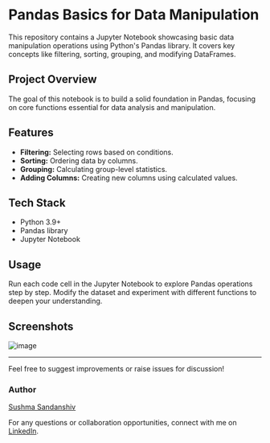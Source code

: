 # Pandas Basics for Data Manipulation

This repository contains a Jupyter Notebook showcasing basic data manipulation operations using Python's Pandas library. It covers key concepts like filtering, sorting, grouping, and modifying DataFrames.

## Project Overview
The goal of this notebook is to build a solid foundation in Pandas, focusing on core functions essential for data analysis and manipulation.

## Features
- **Filtering:** Selecting rows based on conditions.
- **Sorting:** Ordering data by columns.
- **Grouping:** Calculating group-level statistics.
- **Adding Columns:** Creating new columns using calculated values.

## Tech Stack
- Python 3.9+
- Pandas library
- Jupyter Notebook

## Usage
Run each code cell in the Jupyter Notebook to explore Pandas operations step by step. Modify the dataset and experiment with different functions to deepen your understanding.

## Screenshots
![image](https://github.com/user-attachments/assets/1b42dbd3-8935-4513-8d8e-26e168306347)

---
Feel free to suggest improvements or raise issues for discussion!

### Author
[Sushma Sandanshiv](https://github.com/sushma-prog)

For any questions or collaboration opportunities, connect with me on [LinkedIn](https://www.linkedin.com/in/sushma-sandanshiv-2740422b7).
